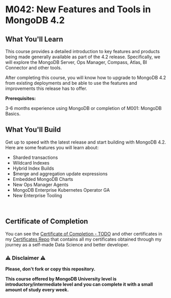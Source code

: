 # M042: New Features and Tools in MongoDB 4.2

## What You'll Learn

This course provides a detailed introduction to key features and products being made generally available as part of the 4.2 release. Specifically, we will explore the MongoDB Server, Ops Manager, Compass, Atlas, BI Connector and other tools.

After completing this course, you will know how to upgrade to MongoDB 4.2 from existing deployments and be able to use the features and improvements this release has to offer.

**Prerequisites:**

3-6 months experience using MongoDB or completion of M001: MongoDB Basics.

## What You'll Build

Get up to speed with the latest release and start building with MongoDB 4.2. Here are some features you will learn about:

- Sharded transactions
- Wildcard Indexes
- Hybrid Index Builds
- $merge and aggregation update expressions
- Embedded MongoDB Charts
- New Ops Manager Agents
- MongoDB Enterprise Kubernetes Operator GA
- New Enterprise Tooling

<br/>

## Certificate of Completion

You can see the [Certificate of Completion - TODO]() and other certificates in my [Certificates Repo](https://github.com/AlessandroCorradini/Certificates) that contains all my certificates obtained through my journey as a self-made Data Science and better developer.

### ⚠️ Disclaimer ⚠️

**Please, don't fork or copy this repository.**

**This course offered by MongoDB University level is introductory/intermediate level and you can complete it with a small amount of study every week.**

